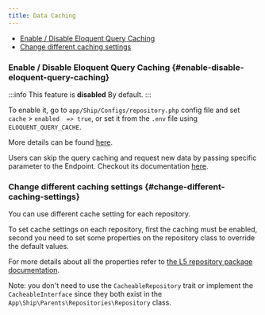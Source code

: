 ```yaml
---
title: Data Caching
---
```


- [Enable / Disable Eloquent Query Caching](#enable-disable-eloquent-query-caching)
- [Change different caching settings](#change-different-caching-settings)


### Enable / Disable Eloquent Query Caching {#enable-disable-eloquent-query-caching}

:::info
This feature is **disabled** By default. 
:::

To enable it, go to `app/Ship/Configs/repository.php` config file and set `cache` > `enabled  => true`, or set it from the `.env` file using `ELOQUENT_QUERY_CACHE`.

More details can be found [here](https://github.com/andersao/l5-repository#cache-config).

Users can skip the query caching and request new data by passing specific parameter to the Endpoint. Checkout its documentation [here](./query-parameters#skip-caching).

### Change different caching settings {#change-different-caching-settings}

You can use different cache setting for each repository.

To set cache settings on each repository, first the caching must be enabled, second you need to set some properties on the repository class to override the default values.

For more details about all the properties refer to [the L5 repository package documentation](https://github.com/andersao/l5-repository#cache-config).

Note:
you don't need to use the `CacheableRepository` trait
or implement the `CacheableInterface` since they both exist in the `App\Ship\Parents\Repositories\Repository` class.
